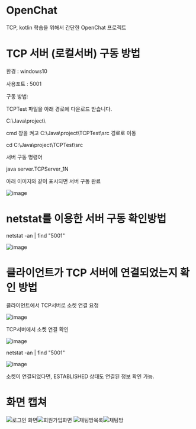 # OpenChat
TCP, kotlin 학습을 위해서 간단한 OpenChat 프로젝트


# TCP 서버 (로컬서버) 구동 방법
환경 : windows10

사용포트 : 5001

구동 방법: 

TCPTest 파일을 아래 경로에 다운로드 받습니다.

C:\Java\project\

cmd 창을 켜고 C:\Java\project\TCPTest\src 경로로 이동

cd C:\Java\project\TCPTest\src

서버 구동 명령어

java server.TCPServer_1N

아래 이미지와 같이 표시되면 서버 구동 완료

![image](https://user-images.githubusercontent.com/75319175/119644102-7936d180-be57-11eb-9ded-b5980568fb85.png)

# netstat를 이용한 서버 구동 확인방법

netstat -an | find "5001"

![image](https://user-images.githubusercontent.com/75319175/119644526-e8acc100-be57-11eb-896e-92b0b82623a0.png)

# 클라이언트가 TCP 서버에 연결되었는지 확인 방법

클라이언트에서 TCP서버로 소켓 연결 요청

![image](https://user-images.githubusercontent.com/75319175/119644914-6bce1700-be58-11eb-9c93-8211edf58b4e.png)

TCP서버에서 소켓 연결 확인

![image](https://user-images.githubusercontent.com/75319175/119644890-6244af00-be58-11eb-9408-1d2d7dc42019.png)


netstat -an | find "5001"

![image](https://user-images.githubusercontent.com/75319175/119644777-3a554b80-be58-11eb-826f-14b9918620b1.png)

소켓이 연결되었다면, ESTABLISHED 상태도 연결된 정보 확인 가능.




# 화면 캡쳐

![로그인 화면](https://user-images.githubusercontent.com/75319175/119645686-41308e00-be59-11eb-8136-bc1df007567f.PNG)![회원가입화면](https://user-images.githubusercontent.com/75319175/119645709-4988c900-be59-11eb-96eb-601cc2cccd87.PNG)
![채팅방목록](https://user-images.githubusercontent.com/75319175/119645743-52799a80-be59-11eb-91dd-b3afb5a7c38b.PNG)![채팅방](https://user-images.githubusercontent.com/75319175/119645754-573e4e80-be59-11eb-94c5-39579fa4a799.PNG)
